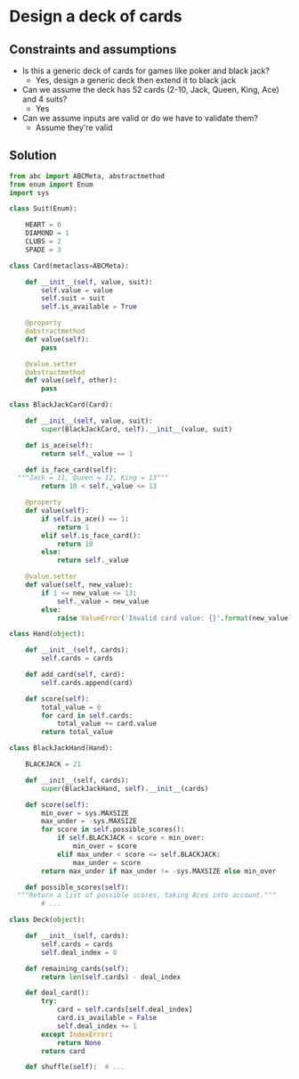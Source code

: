 # Design a deck of cards

Constraints and assumptions
---------------------------

-   Is this a generic deck of cards for games like poker and black jack?
    -   Yes, design a generic deck then extend it to black jack
-   Can we assume the deck has 52 cards (2-10, Jack, Queen, King, Ace) and 4 suits?
    -   Yes
-   Can we assume inputs are valid or do we have to validate them?
    -   Assume they're valid

Solution
--------
```python
from abc import ABCMeta, abstractmethod
from enum import Enum
import sys

class Suit(Enum):

    HEART = 0
    DIAMOND = 1
    CLUBS = 2
    SPADE = 3

class Card(metaclass=ABCMeta):

    def __init__(self, value, suit):
        self.value = value
        self.suit = suit
        self.is_available = True

    @property
    @abstractmethod
    def value(self):
        pass

    @value.setter
    @abstractmethod
    def value(self, other):
        pass

class BlackJackCard(Card):

    def __init__(self, value, suit):
        super(BlackJackCard, self).__init__(value, suit)

    def is_ace(self):
        return self._value == 1

    def is_face_card(self):
  """Jack = 11, Queen = 12, King = 13"""
        return 10 < self._value <= 13

    @property
    def value(self):
        if self.is_ace() == 1:
            return 1
        elif self.is_face_card():
            return 10
        else:
            return self._value

    @value.setter
    def value(self, new_value):
        if 1 <= new_value <= 13:
            self._value = new_value
        else:
            raise ValueError('Invalid card value: {}'.format(new_value))

class Hand(object):

    def __init__(self, cards):
        self.cards = cards

    def add_card(self, card):
        self.cards.append(card)

    def score(self):
        total_value = 0
        for card in self.cards:
            total_value += card.value
        return total_value

class BlackJackHand(Hand):

    BLACKJACK = 21

    def __init__(self, cards):
        super(BlackJackHand, self).__init__(cards)

    def score(self):
        min_over = sys.MAXSIZE
        max_under = -sys.MAXSIZE
        for score in self.possible_scores():
            if self.BLACKJACK < score < min_over:
                min_over = score
            elif max_under < score <= self.BLACKJACK:
                max_under = score
        return max_under if max_under != -sys.MAXSIZE else min_over

    def possible_scores(self):
  """Return a list of possible scores, taking Aces into account."""
        # ...

class Deck(object):

    def __init__(self, cards):
        self.cards = cards
        self.deal_index = 0

    def remaining_cards(self):
        return len(self.cards) - deal_index

    def deal_card():
        try:
            card = self.cards[self.deal_index]
            card.is_available = False
            self.deal_index += 1
        except IndexError:
            return None
        return card

    def shuffle(self):  # ...

```